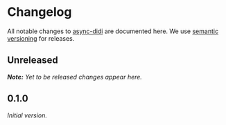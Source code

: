 # Changelog

All notable changes to [async-didi](https://github.com/nikku/async-didi) are documented here. We use [semantic versioning](http://semver.org/) for releases.

## Unreleased

___Note:__ Yet to be released changes appear here._

## 0.1.0

_Initial version._